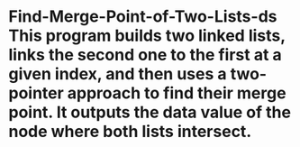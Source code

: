 # Find-Merge-Point-of-Two-Lists-ds This program builds two linked lists, links the second one to the first at a given index, and then uses a two-pointer approach to find their merge point. It outputs the data value of the node where both lists intersect.
